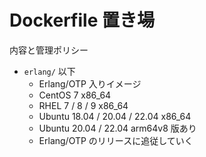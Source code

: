 # Dockerfile 置き場

内容と管理ポリシー

- `erlang/` 以下
  - Erlang/OTP 入りイメージ
  - CentOS 7 x86_64
  - RHEL 7 / 8 / 9 x86_64
  - Ubuntu 18.04 / 20.04 / 22.04 x86_64
  - Ubuntu 20.04 / 22.04 arm64v8 版あり
  - Erlang/OTP のリリースに追従していく
